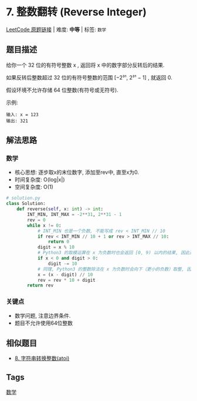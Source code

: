 # 7. 整数翻转 (Reverse Integer)

[LeetCode 原题链接](https://leetcode.cn/problems/reverse-integer/) | 难度: **中等** | 标签: `数学`

## 题目描述

给你一个 32 位的有符号整数 x , 返回将 x 中的数字部分反转后的结果.

如果反转后整数超过 32 位的有符号整数的范围 [−2³¹,  2³¹ − 1] , 就返回 0.

假设环境不允许存储 64 位整数(有符号或无符号).

示例:

```plaintext
输入: x = 123
输出: 321
```

## 解法思路

### 数学

- 核心思想: 逐步取x的末位数字, 添加至rev中, 直至x为0.
- 时间复杂度: O(log|x|)
- 空间复杂度: O(1)

```python
# solution.py
class Solution:
    def reverse(self, x: int) -> int:
        INT_MIN, INT_MAX = -2**31, 2**31 - 1
        rev = 0
        while x != 0:
            # INT_MIN 也是一个负数, 不能写成 rev < INT_MIN // 10
            if rev < INT_MIN // 10 + 1 or rev > INT_MAX // 10:
                return 0
            digit = x % 10
            # Python3 的取模运算在 x 为负数时也会返回 [0, 9) 以内的结果, 因此这里需要进行特殊判断
            if x < 0 and digit > 0:
                digit -= 10
            # 同理, Python3 的整数除法在 x 为负数时会向下（更小的负数）取整, 因此不能写成 x //= 10
            x = (x - digit) // 10
            rev = rev * 10 + digit
        return rev
```

### 关键点

- 数学问题, 注意边界条件.
- 题目不允许使用64位整数

## 相似题目

- [8. 字符串转换整数(atoi)](https://leetcode.cn/problems/string-to-integer-atoi/)

## Tags

[数学](/tags/math.md)
